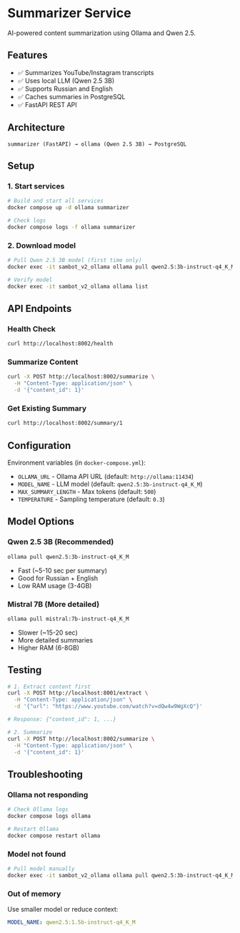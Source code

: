 # Summarizer Service

AI-powered content summarization using Ollama and Qwen 2.5.

## Features

- ✅ Summarizes YouTube/Instagram transcripts
- ✅ Uses local LLM (Qwen 2.5 3B)
- ✅ Supports Russian and English
- ✅ Caches summaries in PostgreSQL
- ✅ FastAPI REST API

## Architecture

```
summarizer (FastAPI) → ollama (Qwen 2.5 3B) → PostgreSQL
```

## Setup

### 1. Start services

```bash
# Build and start all services
docker compose up -d ollama summarizer

# Check logs
docker compose logs -f ollama summarizer
```

### 2. Download model

```bash
# Pull Qwen 2.5 3B model (first time only)
docker exec -it sambot_v2_ollama ollama pull qwen2.5:3b-instruct-q4_K_M

# Verify model
docker exec -it sambot_v2_ollama ollama list
```

## API Endpoints

### Health Check
```bash
curl http://localhost:8002/health
```

### Summarize Content
```bash
curl -X POST http://localhost:8002/summarize \
  -H "Content-Type: application/json" \
  -d '{"content_id": 1}'
```

### Get Existing Summary
```bash
curl http://localhost:8002/summary/1
```

## Configuration

Environment variables (in `docker-compose.yml`):

- `OLLAMA_URL` - Ollama API URL (default: `http://ollama:11434`)
- `MODEL_NAME` - LLM model (default: `qwen2.5:3b-instruct-q4_K_M`)
- `MAX_SUMMARY_LENGTH` - Max tokens (default: `500`)
- `TEMPERATURE` - Sampling temperature (default: `0.3`)

## Model Options

### Qwen 2.5 3B (Recommended)
```bash
ollama pull qwen2.5:3b-instruct-q4_K_M
```
- Fast (~5-10 sec per summary)
- Good for Russian + English
- Low RAM usage (3-4GB)

### Mistral 7B (More detailed)
```bash
ollama pull mistral:7b-instruct-q4_K_M
```
- Slower (~15-20 sec)
- More detailed summaries
- Higher RAM (6-8GB)

## Testing

```bash
# 1. Extract content first
curl -X POST http://localhost:8001/extract \
  -H "Content-Type: application/json" \
  -d '{"url": "https://www.youtube.com/watch?v=dQw4w9WgXcQ"}'

# Response: {"content_id": 1, ...}

# 2. Summarize
curl -X POST http://localhost:8002/summarize \
  -H "Content-Type: application/json" \
  -d '{"content_id": 1}'
```

## Troubleshooting

### Ollama not responding
```bash
# Check Ollama logs
docker compose logs ollama

# Restart Ollama
docker compose restart ollama
```

### Model not found
```bash
# Pull model manually
docker exec -it sambot_v2_ollama ollama pull qwen2.5:3b-instruct-q4_K_M
```

### Out of memory
Use smaller model or reduce context:
```yaml
MODEL_NAME: qwen2.5:1.5b-instruct-q4_K_M
```
